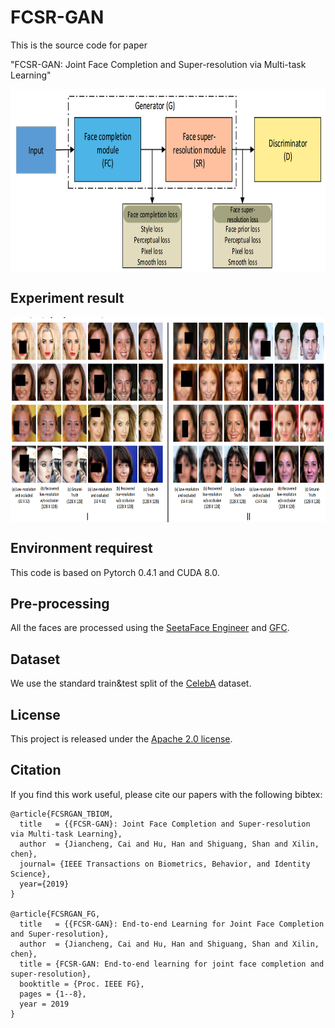 # FCSR-GAN

This is the source code for paper 

"FCSR-GAN: Joint Face Completion and Super-resolution via Multi-task Learning" </br>

<img src="./img/network_architecture.png" width = "800px" height = "293px" align=center />

## Experiment result

<img src="./img/res.png" width = "800px" height = "328px" align=center />

## Environment requirest

This code is based on Pytorch 0.4.1 and CUDA 8.0.

## Pre-processing 

All the faces are processed using the [SeetaFace Engineer](https://github.com/seetaface/SeetaFaceEngine) and [GFC](https://github.com/Yijunmaverick/GenerativeFaceCompletion).

## Dataset
We use the standard train&test split of the [CelebA](http://mmlab.ie.cuhk.edu.hk/projects/CelebA.html) dataset.

## License

This project is released under the [Apache 2.0 license](LICENSE).


## Citation

If you find this work useful, please cite our papers with the following bibtex:


```
@article{FCSRGAN_TBIOM,
  title   = {{FCSR-GAN}: Joint Face Completion and Super-resolution via Multi-task Learning},
  author  = {Jiancheng, Cai and Hu, Han and Shiguang, Shan and Xilin, chen},
  journal= {IEEE Transactions on Biometrics, Behavior, and Identity Science},
  year={2019}
}

@article{FCSRGAN_FG,
  title   = {{FCSR-GAN}: End-to-end Learning for Joint Face Completion and Super-resolution},
  author  = {Jiancheng, Cai and Hu, Han and Shiguang, Shan and Xilin, chen},
  title = {FCSR-GAN: End-to-end learning for joint face completion and super-resolution},
  booktitle = {Proc. IEEE FG},
  pages = {1--8}, 
  year = 2019
}

```
